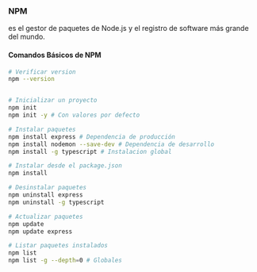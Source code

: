 ### NPM

es el gestor de paquetes de Node.js y el registro de software más grande del mundo.

#### Comandos Básicos de NPM

```bash
# Verificar version
npm --version


# Inicializar un proyecto
npm init
npm init -y # Con valores por defecto

# Instalar paquetes
npm install express # Dependencia de producción
npm install nodemon --save-dev # Dependencia de desarrollo
npm install -g typescript # Instalacion global

# Instalar desde el package.json
npm install

# Desinstalar paquetes
npm uninstall express
npm uninstall -g typescript

# Actualizar paquetes
npm update
npm update express

# Listar paquetes instalados
npm list
npm list -g --depth=0 # Globales
```
